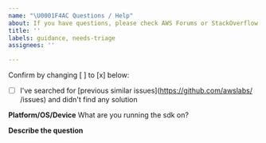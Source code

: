 ```yaml
---
name: "\U0001F4AC Questions / Help"
about: If you have questions, please check AWS Forums or StackOverflow
title: ''
labels: guidance, needs-triage
assignees: ''

---
```


Confirm by changing [ ] to [x] below:
- [ ] I've searched for [previous similar issues](https://github.com/awslabs/ /issues) and didn't find any solution

**Platform/OS/Device**
What are you running the sdk on?

**Describe the question**